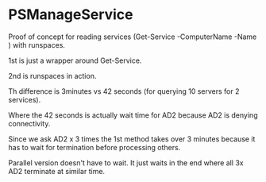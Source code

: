 # PSManageService

Proof of concept for reading services (Get-Service -ComputerName <computer> -Name <service>) with runspaces.

1st is just a wrapper around Get-Service.

2nd is runspaces in action.

Th difference is 3minutes vs 42 seconds (for querying 10 servers for 2 services).

Where the 42 seconds is actually wait time for AD2 because AD2 is denying connectivity.

Since we ask AD2 x 3 times the 1st method takes over 3 minutes because it has to wait for termination before processing others.

Parallel version doesn't have to wait. It just waits in the end where all 3x AD2 terminate at similar time.